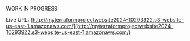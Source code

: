 WORK IN PROGRESS

Live URL: [http://myterraformprojectwebsite2024-10293922.s3-website-us-east-1.amazonaws.com/](http://myterraformprojectwebsite2024-10293922.s3-website-us-east-1.amazonaws.com/)
